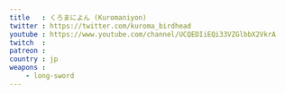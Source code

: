 ```yaml
---
title   : くろまによん (Kuromaniyon)
twitter : https://twitter.com/kuroma_birdhead
youtube : https://www.youtube.com/channel/UCQEDIiEQi33VZGlbbX2VkrA
twitch  :
patreon :
country : jp
weapons :
    - long-sword
---
```

